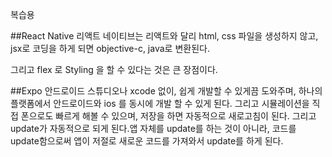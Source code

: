 복습용

##React Native
리액트 네이티브는 리액트와 달리 html, css 파일을 생성하지 않고,
jsx로 코딩을 하게 되면 objective-c, java로 변환된다.

그리고 flex 로 Styling 을 할 수 있다는 것은 큰 장점이다.

##Expo
안드로이드 스튜디오나 xcode 없이, 쉽게 개발할 수 있게끔 도와주며,
하나의 플랫폼에서 안드로이드와 ios 를 동시에 개발 할 수 있게 된다.
그리고 시뮬레이션을 직접 폰으로도 빠르게 해볼 수 있으며, 저장을 하면 자동적으로 새로고침이 된다.
그리고 update가 자동적으로 되게 된다.앱 자체를 update를 하는 것이 아니라, 코드를 update함으로써 앱이 저절로 새로운 코드를 가져와서 update를 하게 된다.
